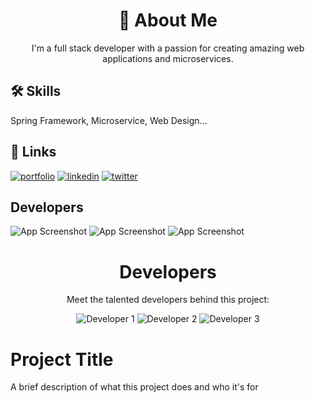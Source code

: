 <h1 align="center">🚀 About Me</h1>
<p align="center">I'm a full stack developer with a passion for creating amazing web applications and microservices.</p>

## 🛠 Skills

Spring Framework, Microservice, Web Design...


## 🔗 Links
[![portfolio](https://img.shields.io/badge/my_portfolio-000?style=for-the-badge&logo=ko-fi&logoColor=white)](https://katherineoelsner.com/)
[![linkedin](https://img.shields.io/badge/linkedin-0A66C2?style=for-the-badge&logo=linkedin&logoColor=white)](https://www.linkedin.com/)
[![twitter](https://img.shields.io/badge/twitter-1DA1F2?style=for-the-badge&logo=twitter&logoColor=white)](https://twitter.com/hai172212)


## Developers

![App Screenshot](https://avatars.githubusercontent.com/u/149658074?s=200&v=4)
![App Screenshot](https://surveybox.istad.co/surveybox-logo.png)
![App Screenshot](https://www.istad.co/resources/img/CSTAD_120.png)
<h1 align="center">Developers</h1>
<p align="center">Meet the talented developers behind this project:</p>

<div align="center">
  <img src="https://avatars.githubusercontent.com/u/149658074?s=200&v=4" alt="Developer 1">
  <img src="https://surveybox.istad.co/surveybox-logo.png" alt="Developer 2">
  <img style="margin-button: 100px" src="https://www.istad.co/resources/img/CSTAD_120.png" alt="Developer 3">
</div>

# Project Title

A brief description of what this project does and who it's for
